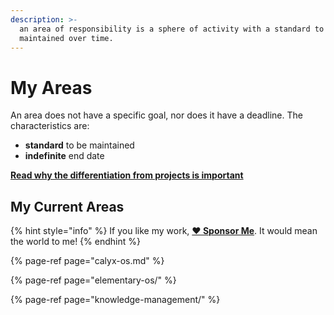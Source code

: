 ```yaml
---
description: >-
  an area of responsibility is a sphere of activity with a standard to be
  maintained over time.
---
```


# My Areas

An area does not have a specific goal, nor does it have a deadline. The characteristics are:

* **standard** to be maintained
* **indefinite** end date

[**Read why the differentiation from projects is important**](../about-this-website.md#why-the-distinction-between-projects-and-areas-is-important)

## My Current Areas

{% hint style="info" %}
If you like my work, [**❤️ Sponsor Me**](https://github.com/sponsors/marbetschar). It would mean the world to me!
{% endhint %}

{% page-ref page="calyx-os.md" %}

{% page-ref page="elementary-os/" %}

{% page-ref page="knowledge-management/" %}

